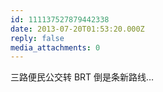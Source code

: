 ```yaml
---
id: 111137527879442338
date: 2013-07-20T01:53:20.000Z
reply: false
media_attachments: 0
---
```


三路便民公交转 BRT 倒是条新路线…

